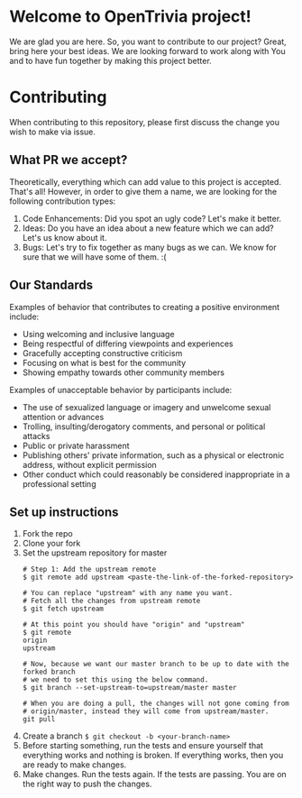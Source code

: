 # Welcome to OpenTrivia project!

We are glad you are here. So, you want to contribute to our project? Great,
bring here your best ideas. We are looking forward to work along with You
and to have fun together by making this project better.

# Contributing

When contributing to this repository, please first discuss the change you wish to make via issue.

## What PR we accept?

Theoretically, everything which can add value to this project is accepted. That's all!
However, in order to give them a name, we are looking for the following contribution types:

1. Code Enhancements: Did you spot an ugly code? Let's make it better.  
2. Ideas: Do you have an idea about a new feature which we can add? Let's us know about it.
3. Bugs: Let's try to fix together as many bugs as we can. We know for sure that we will have some of them. :(

## Our Standards

Examples of behavior that contributes to creating a positive environment include:

- Using welcoming and inclusive language
- Being respectful of differing viewpoints and experiences
- Gracefully accepting constructive criticism
- Focusing on what is best for the community
- Showing empathy towards other community members

Examples of unacceptable behavior by participants include:

- The use of sexualized language or imagery and unwelcome sexual attention or advances
- Trolling, insulting/derogatory comments, and personal or political attacks
- Public or private harassment
- Publishing others' private information, such as a physical or electronic address, without explicit permission
- Other conduct which could reasonably be considered inappropriate in a professional setting

## Set up instructions

1. Fork the repo
2. Clone your fork
3. Set the upstream repository for master
    ```
    # Step 1: Add the upstream remote
    $ git remote add upstream <paste-the-link-of-the-forked-repository>
    
    # You can replace "upstream" with any name you want.
    # Fetch all the changes from upstream remote
    $ git fetch upstream
    
    # At this point you should have "origin" and "upstream"
    $ git remote
    origin
    upstream

    # Now, because we want our master branch to be up to date with the forked branch
    # we need to set this using the below command.
    $ git branch --set-upstream-to=upstream/master master
    
    # When you are doing a pull, the changes will not gone coming from
    # origin/master, instead they will come from upstream/master.
    git pull
    ```
4. Create a branch
    `$ git checkout -b <your-branch-name>`
5. Before starting something, run the tests and ensure yourself that
   everything works and nothing is broken. If everything works,
   then you are ready to make changes.
6. Make changes. Run the tests again. If the tests are passing. You are on the right way to push the changes.
